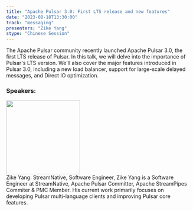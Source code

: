 ```yaml
---
title: "Apache Pulsar 3.0: First LTS release and new features"
date: "2023-08-18T13:30:00" 
track: "messaging"
presenters: "Zike Yang"
stype: "Chinese Session"
---
```

The Apache Pulsar community recently launched Apache Pulsar 3.0, the first LTS release of Pulsar. In this talk, we will delve into the importance of Pulsar's LTS version. We'll also cover the major features introduced in Pulsar 3.0, including a new load balancer, support for large-scale delayed messages, and Direct IO optimization.
 ### Speakers: 
 <img src="https://img.bagevent.com/resource/20230618/2232512753710979.png" width="200" /><br>Zike Yang: StreamNative, Software Engineer, Zike Yang is a Software Engineer at StreamNative, Apache Pulsar Committer, Apache StreamPipes Commiter & PMC Member. His current work primarily focuses on developing Pulsar multi-language clients  and improving Pulsar core features.
 <br><br>